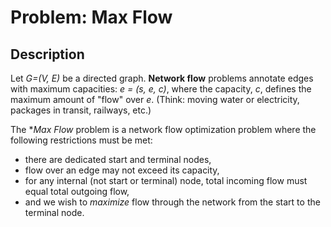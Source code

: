# Problem: Max Flow

## Description

Let *G=(V, E)* be a directed graph. **Network  flow** problems annotate edges with maximum capacities: *e = (s, e, c)*, where the capacity, *c*, defines the maximum amount of "flow" over *e*. (Think: moving water or electricity, packages in transit, railways, etc.)

The **Max Flow* problem is a network flow optimization problem where the following restrictions must be met:
* there are dedicated start and terminal nodes,
* flow over an edge may not exceed its capacity,
* for any internal (not start or terminal) node, total incoming flow must equal total outgoing flow,
* and we wish to *maximize* flow through the network from the start to the terminal node.